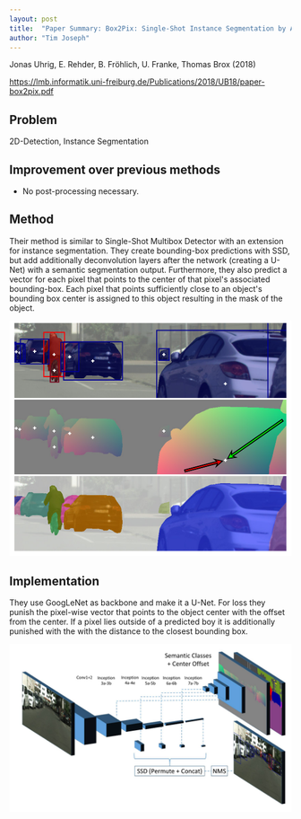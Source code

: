 ```yaml
---
layout: post
title:  "Paper Summary: Box2Pix: Single-Shot Instance Segmentation by Assigning Pixels to Object Boxes"
author: "Tim Joseph"
---
```


Jonas Uhrig, E. Rehder, B. Fröhlich, U. Franke, Thomas Brox (2018)

https://lmb.informatik.uni-freiburg.de/Publications/2018/UB18/paper-box2pix.pdf

## Problem

2D-Detection, Instance Segmentation

## Improvement over previous methods

* No post-processing necessary.

## Method 
Their method is similar to Single-Shot Multibox Detector with an extension for instance segmentation. They create bounding-box predictions with SSD, but add additionally deconvolution layers after the network (creating a U-Net) with a semantic segmentation output. Furthermore, they also predict a vector for each pixel that points to the center of that pixel's associated bounding-box. Each pixel that points sufficiently close to an object's bounding box center is assigned to this object resulting in the mask of the object.

![Visualization of different modalities.](/assets/images/box2pix.png)


## Implementation
They use GoogLeNet as backbone and make it a U-Net. For loss they punish the pixel-wise vector that points to the object center with the offset from the center. If a pixel lies outside of a predicted boy it is additionally punished with the with the distance to the closest bounding box. 

![Visualization of different modalities.](/assets/images/box2pix-architecture.png)
